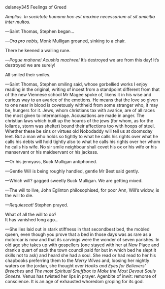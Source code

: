 delaney345 Feelings of Greed

*Amplius. In societate humana hoc est maxime necessarium ut sit amicitia
inter multos.*

—Saint Thomas, Stephen began...

—*Ora pro nobis*, Monk Mulligan groaned, sinking to a chair.

There he keened a wailing rune.

—*Pogue mahone! Acushla machree!* It’s destroyed we are from this day!
It’s destroyed we are surely!

All smiled their smiles.

—Saint Thomas, Stephen smiling said, whose gorbellied works I enjoy
reading in the original, writing of incest from a standpoint different
from that of the new Viennese school Mr Magee spoke of, likens it in his
wise and curious way to an avarice of the emotions. He means that the
love so given to one near in blood is covetously withheld from some
stranger who, it may be, hungers for it. Jews, whom christians tax with
avarice, are of all races the most given to intermarriage. Accusations
are made in anger. The christian laws which built up the hoards of the
jews (for whom, as for the lollards, storm was shelter) bound their
affections too with hoops of steel. Whether these be sins or virtues old
Nobodaddy will tell us at doomsday leet. But a man who holds so tightly
to what he calls his rights over what he calls his debts will hold
tightly also to what he calls his rights over her whom he calls his
wife. No sir smile neighbour shall covet his ox or his wife or his
manservant or his maidservant or his jackass.

—Or his jennyass, Buck Mulligan antiphoned.

—Gentle Will is being roughly handled, gentle Mr Best said gently.

—Which will? gagged sweetly Buck Mulligan. We are getting mixed.

—The will to live, John Eglinton philosophised, for poor Ann, Will’s
widow, is the will to die.

*—Requiescat!* Stephen prayed.

What of all the will to do?\
 It has vanished long ago...

—She lies laid out in stark stiffness in that secondbest bed, the mobled
queen, even though you prove that a bed in those days was as rare as a
motorcar is now and that its carvings were the wonder of seven parishes.
In old age she takes up with gospellers (one stayed with her at New
Place and drank a quart of sack the town council paid for but in which
bed he slept it skills not to ask) and heard she had a soul. She read or
had read to her his chapbooks preferring them to the *Merry Wives* and,
loosing her nightly waters on the jordan, she thought over *Hooks and
Eyes for Believers’ Breeches* and *The most Spiritual Snuffbox to Make
the Most Devout Souls Sneeze*. Venus has twisted her lips in prayer.
Agenbite of inwit: remorse of conscience. It is an age of exhausted
whoredom groping for its god.

